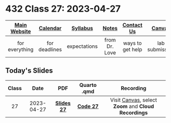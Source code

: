 # 432 Class 27: 2023-04-27

[Main Website](https://thomaselove.github.io/432-2023/) | [Calendar](https://thomaselove.github.io/432-2023/calendar.html) | [Syllabus](https://thomaselove.github.io/432-syllabus-2023/) | [Notes](https://thomaselove.github.io/432-notes/) | [Contact Us](https://thomaselove.github.io/432-2023/contact.html) | [Canvas](https://canvas.case.edu) | [Data and Code](https://github.com/THOMASELOVE/432-data) | [Sources](https://github.com/THOMASELOVE/432-classes-2023/tree/main/sources)
:-----------: | :--------------: | :----------: | :---------: | :-------------: | :-----------: | :------------: |:------:
for everything | for deadlines | expectations | from Dr. Love | ways to get help | lab submission | for downloads | to read

## Today's Slides

Class | Date | PDF | Quarto .qmd | Recording
:---: | :--------: | :------: | :------: | :-------------:
27 | 2023-04-27 | **[Slides 27](https://github.com/THOMASELOVE/432-slides-2023/blob/main/slides27.pdf)** | **[Code 27](https://github.com/THOMASELOVE/432-slides-2023/blob/main/slides27.qmd)** | Visit [Canvas](https://canvas.case.edu/), select **Zoom** and **Cloud Recordings**

